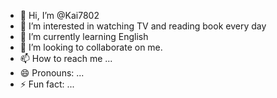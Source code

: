 - 👋 Hi, I’m @Kai7802
- 👀 I’m interested in watching TV and reading book every day
- 🌱 I’m currently learning English
- 💞️ I’m looking to collaborate on me.
- 📫 How to reach me ...
- 😄 Pronouns: ...
- ⚡ Fun fact: ...

<!---
Kai7802/Kai7802 is a ✨ special ✨ repository because its `README.md` (this file) appears on your GitHub profile.
You can click the Preview link to take a look at your changes.
--->
